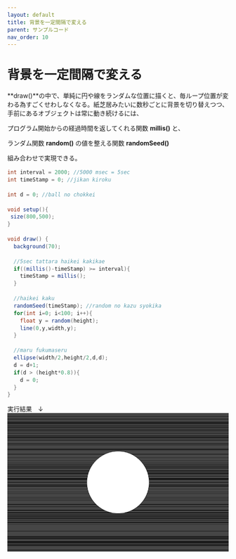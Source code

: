 ```yaml
---
layout: default
title: 背景を一定間隔で変える
parent: サンプルコード
nav_order: 10
---
```


# 背景を一定間隔で変える

**draw()**の中で、単純に円や線をランダムな位置に描くと、毎ループ位置が変わる為すごくせわしなくなる。紙芝居みたいに数秒ごとに背景を切り替えつつ、手前にあるオブジェクトは常に動き続けるには、

プログラム開始からの経過時間を返してくれる関数 **millis()** と、

ランダム関数 **random()** の値を整える関数 **randomSeed()**

組み合わせで実現できる。

```java
int interval = 2000; //5000 msec = 5sec
int timeStamp = 0; //jikan kiroku

int d = 0; //ball no chokkei

void setup(){
 size(800,500);
}

void draw() {
  background(70);

  //5sec tattara haikei kakikae
  if((millis()-timeStamp) >= interval){
    timeStamp = millis();
  }

  //haikei kaku
  randomSeed(timeStamp); //random no kazu syokika
  for(int i=0; i<100; i++){
    float y = random(height);
    line(0,y,width,y);
  }

  //maru fukumaseru
  ellipse(width/2,height/2,d,d);
  d = d+1;
  if(d > (height*0.8)){
    d = 0;
  }
}
```

実行結果　↓
<img src="../assets/millis_sample.png" alt="hi" class="inline"/>
